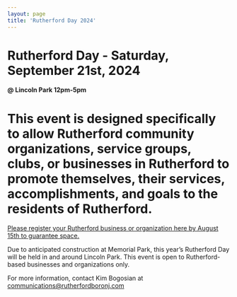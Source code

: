 ```yaml
---
layout: page
title: 'Rutherford Day 2024'
---
```


# Rutherford Day - Saturday, September 21st, 2024

**@ Lincoln Park 12pm-5pm**

# This event is designed specifically to allow Rutherford community organizations, service groups, clubs, or businesses in Rutherford to promote themselves, their services, accomplishments, and goals to the residents of Rutherford.

[Please register your Rutherford business or organization here by August 15th to guarantee space.](https://docs.google.com/forms/d/e/1FAIpQLSc-GC9qd6FP3Zxgzg4NLKMTlQu15m3qjHvaq-B3RU_KM74Osg/viewform)

Due to anticipated construction at Memorial Park, this year’s Rutherford Day will be held in and around Lincoln Park. This event is open to Rutherford-based businesses and organizations only.

For more information, contact Kim Bogosian at communications@rutherfordboronj.com
